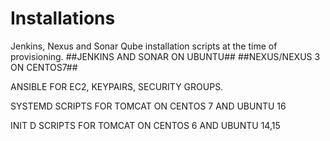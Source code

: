 # Installations
Jenkins, Nexus and Sonar Qube installation scripts at the time of provisioning.
##JENKINS AND SONAR ON UBUNTU##
##NEXUS/NEXUS 3 ON CENTOS7##

ANSIBLE FOR EC2, KEYPAIRS, SECURITY GROUPS.

SYSTEMD SCRIPTS FOR TOMCAT ON CENTOS 7 AND UBUNTU 16

INIT D SCRIPTS FOR TOMCAT ON CENTOS 6 AND UBUNTU 14,15


